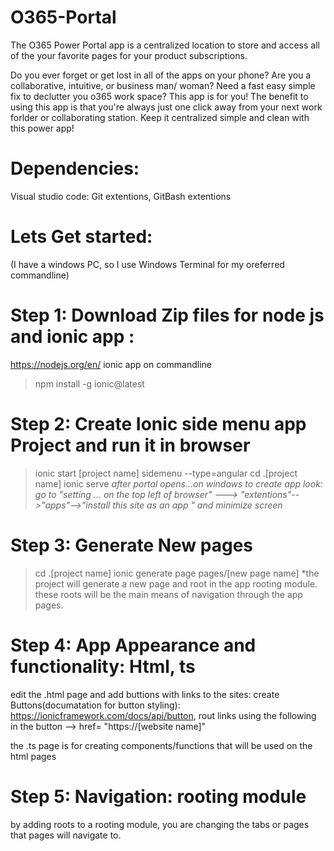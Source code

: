 # O365-Portal

The O365 Power Portal app is a centralized location to store and access all of the your favorite pages for your product subscriptions.

Do you ever forget or get lost in all of the apps on your phone?
Are you a collaborative, intuitive, or business man/ woman?
Need a fast easy simple fix to declutter you o365 work space?
This app is for you!
The benefit to using this app is that you're always just one click away from your next work forlder or collaborating station. Keep it centralized simple and clean with this power app!

# Dependencies:
Visual studio code: Git extentions, GitBash extentions 

# Lets Get started: 
(I have a windows PC, so I use Windows Terminal for my oreferred commandline)
# Step 1: Download Zip files for node js and ionic app : 
https://nodejs.org/en/
 ionic app on commandline 
> npm install -g ionic@latest

# Step 2: Create Ionic side menu app Project and run it in browser
>ionic start [project name] sidemenu --type=angular
>cd .\[project name]
>ionic serve 
*after portal opens...on windows to create app look: go to "setting  ... on the top left of browser" ---> "extentions"-->"apps"-->"install this site as an app " and minimize screen*

# Step 3: Generate New pages
>cd .\[project name]
> ionic generate page pages/[new page name]
 *the project will generate a new page and root in the app rooting module. these roots will be the main means of navigation through the app pages.
 
 
 # Step 4: App Appearance and functionality: Html, ts
 edit the .html page and add buttions with links to the sites: create Buttons(documatation for button styling): https://ionicframework.com/docs/api/button, rout links using the following in the button --> href= "https://[website name]"
 
 the .ts page is for creating components/functions that will be used on the html pages
 # Step 5: Navigation: rooting module
 by adding roots to a rooting module, you are changing the tabs or pages that pages will navigate to.
